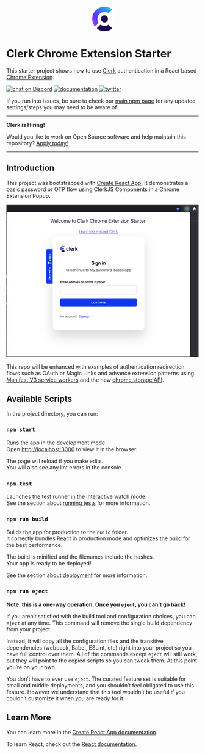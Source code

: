 <p align="center">
  <a href="https://clerk.com?utm_source=github&utm_medium=clerk_expo" target="_blank">
    <picture>
      <source media="(prefers-color-scheme: dark)" srcset="./public/clerk-logo-dark.png">
      <img src="./public/clerk-logo-light.png" height="64">
    </picture>
  </a>
  <br />
</p>

# Clerk Chrome Extension Starter

This starter project shows how to use [Clerk](https://www.clerk.dev/?utm_source=github&utm_medium=starter_repos&utm_campaign=chrome_extension_start) authentication in a React based [Chrome Extension](https://developer.chrome.com/docs/extensions/).

[![chat on Discord](https://img.shields.io/discord/856971667393609759.svg?logo=discord)](https://discord.com/invite/b5rXHjAg7A)
[![documentation](https://img.shields.io/badge/documentation-clerk-green.svg)](https://docs.clerk.dev)
[![twitter](https://img.shields.io/twitter/follow/ClerkDev?style=social)](https://twitter.com/intent/follow?screen_name=ClerkDev)

If you run into issues, be sure to check our [main npm page](https://www.npmjs.com/package/@clerk/chrome-extension) for any updated settings/steps you may need to be aware of.

---

**Clerk is Hiring!**

Would you like to work on Open Source software and help maintain this repository? [Apply today!](https://apply.workable.com/clerk-dev/)

---

## Introduction

This project was bootstrapped with [Create React App](https://github.com/facebook/create-react-app). It demonstrates a basic password or OTP flow using ClerkJS Components in a Chrome Extension Popup.

<img src="./demo.png" height="400">

This repo will be enhanced with examples of authentication redirection flows such as OAuth or Magic Links and advance extension patterns
using [Manifest V3 service workers](https://developer.chrome.com/docs/extensions/mv3/service_workers/) and the new [chrome.storage API](https://developer.chrome.com/docs/extensions/reference/storage/).

## Available Scripts

In the project directory, you can run:

### `npm start`

Runs the app in the development mode.\
Open [http://localhost:3000](http://localhost:3000) to view it in the browser.

The page will reload if you make edits.\
You will also see any lint errors in the console.

### `npm test`

Launches the test runner in the interactive watch mode.\
See the section about [running tests](https://facebook.github.io/create-react-app/docs/running-tests) for more information.

### `npm run build`

Builds the app for production to the `build` folder.\
It correctly bundles React in production mode and optimizes the build for the best performance.

The build is minified and the filenames include the hashes.\
Your app is ready to be deployed!

See the section about [deployment](https://facebook.github.io/create-react-app/docs/deployment) for more information.

### `npm run eject`

**Note: this is a one-way operation. Once you `eject`, you can’t go back!**

If you aren’t satisfied with the build tool and configuration choices, you can `eject` at any time. This command will remove the single build dependency from your project.

Instead, it will copy all the configuration files and the transitive dependencies (webpack, Babel, ESLint, etc) right into your project so you have full control over them. All of the commands except `eject` will still work, but they will point to the copied scripts so you can tweak them. At this point you’re on your own.

You don’t have to ever use `eject`. The curated feature set is suitable for small and middle deployments, and you shouldn’t feel obligated to use this feature. However we understand that this tool wouldn’t be useful if you couldn’t customize it when you are ready for it.

## Learn More

You can learn more in the [Create React App documentation](https://facebook.github.io/create-react-app/docs/getting-started).

To learn React, check out the [React documentation](https://reactjs.org/).

